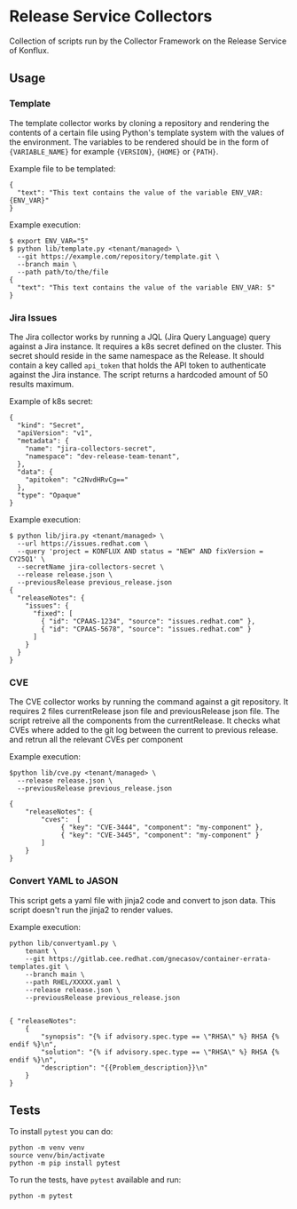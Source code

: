 # Release Service Collectors

Collection of scripts run by the Collector Framework on the Release Service of Konflux.

## Usage

### Template

The template collector works by cloning a repository and rendering the contents of a certain
file using Python's template system with the values of the environment. The variables to be rendered
should be in the form of `{VARIABLE_NAME}` for example `{VERSION}`, `{HOME}` or `{PATH}`.

Example file to be templated:
```
{
  "text": "This text contains the value of the variable ENV_VAR: {ENV_VAR}"
}
```

Example execution:
```
$ export ENV_VAR="5"
$ python lib/template.py <tenant/managed> \
  --git https://example.com/repository/template.git \
  --branch main \
  --path path/to/the/file
{
  "text": "This text contains the value of the variable ENV_VAR: 5"
}
```

### Jira Issues

The Jira collector works by running a JQL (Jira Query Language) query against a Jira instance. It
requires a k8s secret defined on the cluster. This secret should reside in the same namespace as the Release.
It should contain a key called `api_token` that holds the API token to authenticate
against the Jira instance. The script returns a hardcoded amount of 50 results maximum.

Example of k8s secret:
```
{
  "kind": "Secret",
  "apiVersion": "v1",
  "metadata": {
    "name": "jira-collectors-secret",
    "namespace": "dev-release-team-tenant",
  },
  "data": {
    "apitoken": "c2NvdHRvCg=="
  },
  "type": "Opaque"
}
```

Example execution:
```
$ python lib/jira.py <tenant/managed> \
  --url https://issues.redhat.com \
  --query 'project = KONFLUX AND status = "NEW" AND fixVersion = CY25Q1' \
  --secretName jira-collectors-secret \
  --release release.json \
  --previousRelease previous_release.json 
{
  "releaseNotes": {
    "issues": {
      "fixed": [
        { "id": "CPAAS-1234", "source": "issues.redhat.com" },
        { "id": "CPAAS-5678", "source": "issues.redhat.com" }
      ]
    }
  }
}

```

### CVE

The CVE collector works by running the command against a git repository.
It requires 2 files currentRelease json file and previousRelease json file.
The script retreive all the components from the currentRelease.
It checks what CVEs where added to the git log between the current to previous release.
and retrun all the relevant CVEs per component

Example execution:
```
$python lib/cve.py <tenant/managed> \
  --release release.json \
  --previousRelease previous_release.json

{
    "releaseNotes": {
        "cves":  [
             { "key": "CVE-3444", "component": "my-component" },
             { "key": "CVE-3445", "component": "my-component" }
        ]
    }
}
```

### Convert YAML to JASON

This script gets a yaml file with jinja2 code and convert to json data.
This script doesn't run the jinja2 to render values.

Example execution:
```
python lib/convertyaml.py \
    tenant \
    --git https://gitlab.cee.redhat.com/gnecasov/container-errata-templates.git \
    --branch main \
    --path RHEL/XXXXX.yaml \
    --release release.json \
    --previousRelease previous_release.json 


{ "releaseNotes":
    {
        "synopsis": "{% if advisory.spec.type == \"RHSA\" %} RHSA {% endif %}\n", 
        "solution": "{% if advisory.spec.type == \"RHSA\" %} RHSA {% endif %}\n",
        "description": "{{Problem_description}}\n"
    }
}

```


## Tests

To install `pytest` you can do:

```
python -m venv venv
source venv/bin/activate
python -m pip install pytest
```

To run the tests, have `pytest` available and run:

```
python -m pytest
```
